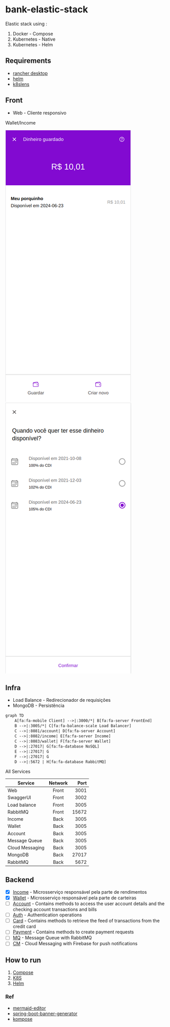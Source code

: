 # bank-elastic-stack

Elastic stack using :

1. Docker - Compose
2. Kubernetes - Native
3. Kubernetes - Helm

## Requirements

* [rancher desktop](https://rancherdesktop.io/)
* [helm](https://rancherdesktop.io/)
* [k8slens](https://k8slens.dev/)

## Front
* Web - Cliente responsivo 

Wallet/Income

![](doc/wallet.png)
![](doc/income-cdi.png)

## Infra
* Load Balance - Redirecionador de requisições 
* MongoDB      - Persistência

```mermaid
graph TD
    A[fa:fa-mobile Client] -->|:3000/*| B[fa:fa-server FrontEnd]
    B -->|:3005/*| C[fa:fa-balance-scale Load Balancer]
    C -->|:8081/account| D[fa:fa-server Account]
    C -->|:8082/income| E[fa:fa-server Income]
    C -->|:8083/wallet| F[fa:fa-server Wallet]
    D -->|:27017| G[fa:fa-database NoSQL]
    E -->|:27017| G
    F -->|:27017| G
    D -->|:5672 | H[fa:fa-database RabbitMQ]
```

All Services 

| Service         | Network |   Port |
|-----------------|:-------:|-------:|
| Web             |  Front  |   3001 |
| SwaggerUI       |  Front  |   3002 |
| Load balance    |  Front  |   3005 |
| RabbitMQ        |  Front  |  15672 |
| Income          |  Back   |   3005 |
| Wallet          |  Back   |   3005 |
| Account         |  Back   |   3005 |
| Message Queue   |  Back   |   3005 |
| Cloud Messaging |  Back   |   3005 |
| MongoDB         |  Back   |  27017 |
| RabbitMQ        |  Back   |   5672 |

## Backend
- [x] [Income](app/backend/income)  - Microsserviço responsável pela parte de rendimentos
- [x] [Wallet](app/backend/wallet)   - Microsserviço responsável pela parte de carteiras
- [ ] [Account](app/backend/account)  - Contains methods to access the user account details and the checking account transactions and bills
- [ ] [Auth](app/backend/auth)     - Authentication operations
- [ ] [Card](app/backend/card)     - Contains methods to retrieve the feed of transactions from the credit card
- [ ] [Payment](app/backend/payment)  - Contains methods to create payment requests
- [ ] [MQ](app/backend/mq)  - Message Queue with RabbitMQ
- [ ] [CM](app/backend/cm)  - Cloud Messaging with Firebase for push notifications

## How to run

1. [Compose](COMPOSE.md)
2. [K8S](K8S.md)
3. [Helm](HELM.md)

### Ref

* [mermaid-editor](https://mermaidjs.github.io/mermaid-live-editor)
* [spring-boot-banner-generator](https://springhow.com/spring-boot-banner-generator/)
* [kompose](https://kompose.io/)